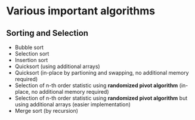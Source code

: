 # Various important algorithms
## Sorting and Selection
* Bubble sort
* Selection sort
* Insertion sort
* Quicksort (using additional arrays)
* Quicksort (in-place by partioning and swapping, no additional memory required)
* Selection of n-th order statistic using __randomized pivot algorithm__ (in-place, no additional memory required)
* Selection of n-th order statistic using __randomized pivot algorithm__ but using additional arrays (easier implementation)
* Merge sort (by recursion)
